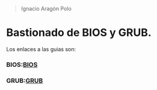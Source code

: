 >Ignacio Aragón Polo


# Bastionado de BIOS y GRUB.

Los enlaces a las guias son:

### BIOS:[BIOS]()

### GRUB:[GRUB]()
